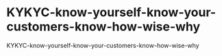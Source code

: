 # KYKYC-know-yourself-know-your-customers-know-how-wise-why
KYKYC-know-yourself-know-your-customers-know-how-wise-why
